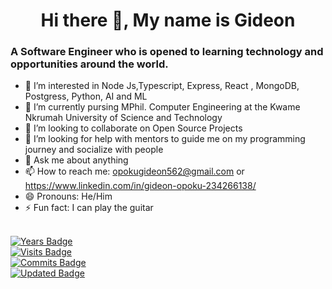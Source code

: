 <h1 align="center"> Hi there 👋, My name is Gideon</h1>

###  A Software Engineer who is opened to learning technology and opportunities around the world.

- 🔭  I’m interested in Node Js,Typescript, Express, React , MongoDB, Postgress, Python, AI and  ML 
- 🌱 I’m currently pursing MPhil. Computer Engineering at the Kwame Nkrumah University of Science and Technology
- 👯 I’m looking to collaborate on Open Source Projects
- 🤔 I’m looking for help with mentors to guide me on my programming journey and socialize with people
- 💬 Ask me about anything
- 📫 How to reach me: opokugideon562@gmail.com or https://www.linkedin.com/in/gideon-opoku-234266138/
- 😄 Pronouns: He/Him
- ⚡ Fun fact: I can play the guitar

<br/> [![Years Badge](https://badges.pufler.dev/years/puf17640)](https://badges.pufler.dev)
<br/> [![Visits Badge](https://badges.pufler.dev/visits/puf17640/git-badges)](https://badges.pufler.dev)
<br/> [![Commits Badge](https://badges.pufler.dev/commits/monthly/puf17640)](https://badges.pufler.dev)
<br/> [![Updated Badge](https://badges.pufler.dev/updated/puf17640/git-badges)](https://badges.pufler.dev)

<!--
**nana562/nana562** is a ✨ _special_ ✨ repository because its `README.md` (this file) appears on your GitHub profile.

Here are some ideas to get you started:

- 🔭 I’m currently working on ....
- 🌱 I’m currently learning ....
- 👯 I’m looking to collaborate on ..
- 🤔 I’m looking for help with ...
- 💬 Ask me about ....
- 📫 How to reach me: ..
- 😄 Pronouns: ...
- ⚡ Fun fact: ....
-->

